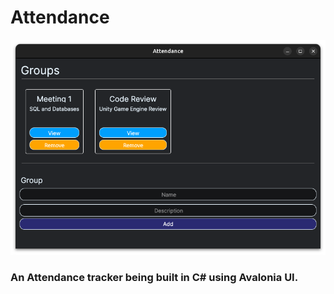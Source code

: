 # Attendance

![Groups Screenshot](Resources/Screenshots/Groups.png "Groups")

### An Attendance tracker being built in C# using Avalonia UI.